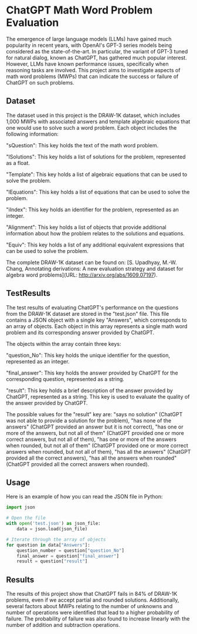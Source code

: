 # ChatGPT Math Word Problem Evaluation
The emergence of large language models (LLMs) have gained much popularity in recent years, with OpenAI's GPT-3 series models being considered as the state-of-the-art. In particular, the variant of GPT-3 tuned for natural dialog, known as ChatGPT, has gathered much popular interest. However, LLMs have known performance issues, specifically when reasoning tasks are involved. This project aims to investigate aspects of math word problems (MWPs) that can indicate the success or failure of ChatGPT on such problems.

## Dataset
The dataset used in this project is the DRAW-1K dataset, which includes 1,000 MWPs with associated answers and template algebraic equations that one would use to solve such a word problem. Each object includes the following information:

"sQuestion": This key holds the text of the math word problem.

"lSolutions": This key holds a list of solutions for the problem, represented as a float.

"Template": This key holds a list of algebraic equations that can be used to solve the problem.

"lEquations": This key holds a list of equations that can be used to solve the problem.

"iIndex": This key holds an identifier for the problem, represented as an integer.

"Alignment": This key holds a list of objects that provide additional information about how the problem relates to the solutions and equations.

"Equiv": This key holds a list of any additional equivalent expressions that can be used to solve the problem.

The complete DRAW-1K dataset can be found on: 
[S. Upadhyay, M.-W. Chang, Annotating derivations: A new evaluation
strategy and dataset for algebra word problems](URL: http://arxiv.org/abs/1609.07197).

## TestResults
The test results of evaluating ChatGPT's performance on the questions from the DRAW-1K dataset are stored in the "test.json" file. This file contains a JSON object with a single key "Answers", which corresponds to an array of objects. Each object in this array represents a single math word problem and its corresponding answer provided by ChatGPT.

The objects within the array contain three keys:

"question_No": This key holds the unique identifier for the question, represented as an integer.

"final_answer": This key holds the answer provided by ChatGPT for the corresponding question, represented as a string.

"result": This key holds a brief description of the answer provided by ChatGPT, represented as a string. This key is used to evaluate the quality of the answer provided by ChatGPT.



The possible values for the "result" key are: "says no solution" (ChatGPT was not able to provide a solution for the problem), "has none of the answers" (ChatGPT provided an answer but it is not correct), "has one or more of the answers, but not all of them" (ChatGPT provided one or more correct answers, but not all of them), "has one or more of the answers when rounded, but not all of them" (ChatGPT provided one or more correct answers when rounded, but not all of them), "has all the answers" (ChatGPT provided all the correct answers), "has all the answers when rounded" (ChatGPT provided all the correct answers when rounded).



## Usage
Here is an example of how you can read the JSON file in Python:
```python
import json

# Open the file
with open('test.json') as json_file:
    data = json.load(json_file)

# Iterate through the array of objects
for question in data["Answers"]:
    question_number = question["question_No"]
    final_answer = question["final_answer"]
    result = question["result"]
```
## Results
The results of this project show that ChatGPT fails in 84% of DRAW-1K problems, even if we accept partial and rounded solutions. Additionally, several factors about MWPs relating to the number of unknowns and number of operations were identified that lead to a higher probability of failure. The probability of failure was also found to increase linearly with the number of addition and subtraction operations.


